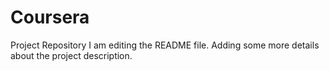 # Coursera
Project Repository
I am editing the README file. Adding some more details about the project description.

